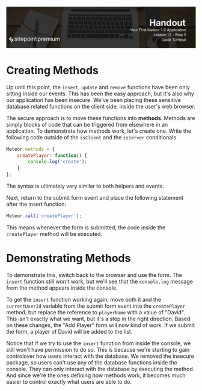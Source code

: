 ![](headings/12.2.png)

# Creating Methods

Up until this point, the `insert`, `update` and `remove` functions have been only sitting inside our events. This has been the easy approach, but it's also why our application has been insecure. We've been placing these sensitive database related functions on the client side, inside the user's web browser.

The secure approach is to move these functions into **methods**. Methods are simply blocks of code that can be triggered from elsewhere in an application. To demonstrate how methods work, let's create one. Write the following code outside of the `isClient` and the `isServer` conditionals

```js
Meteor.methods = {
	createPlayer: function() {
		console.log('create');
	}
};
```

The syntax is ultimately very similar to both helpers and events.

Next, return to the submit form event and place the following statement after the insert function:

```js
Meteor.call('createPlayer');
```

This means whenever the form is submitted, the code inside the `createPlayer` method will be executed.

# Demonstrating Methods

To demonstrate this, switch back to the browser and use the form. The `insert` function still won't work, but we'll see that the `console.log` message from the method appears inside the console.

To get the `insert` function working again, move both it and the `currentUserId` variable from the submit form event into the `createPlayer` method, but replace the reference to `playerName` with a value of "David". This isn't exactly what we want, but it's a step in the right direction. Based on these changes, the "Add Player" form will now kind of work. If we submit the form, a player of David will be added to the list.

Notice that if we try to use the `insert` function from inside the console, we still won't have permission to do so. This is because we're starting to gain controlover how users interact with the database. We removed the insecure package, so users can't use any of the database functions inside the console. They can only interact with the database by executing the method. And since we're the ones defining how methods work, it becomes much easier to control exactly what users are able to do.